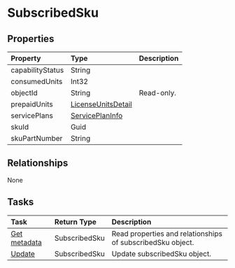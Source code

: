 # SubscribedSku



## Properties
| Property	   | Type	|Description|
|:---------------|:--------|:----------|
|capabilityStatus|String||
|consumedUnits|Int32||
|objectId|String| Read-only.|
|prepaidUnits|[LicenseUnitsDetail](licenseunitsdetail.md)||
|servicePlans|[ServicePlanInfo](serviceplaninfo.md)||
|skuId|Guid||
|skuPartNumber|String||

## Relationships
None


## Tasks

| Task		   | Return Type	|Description|
|:---------------|:--------|:----------|
|[Get metadata](../api/subscribedsku_get.md) | SubscribedSku |Read properties and relationships of subscribedSku object.|
|[Update](../api/subscribedsku_update.md) | SubscribedSku	|Update subscribedSku object. |

